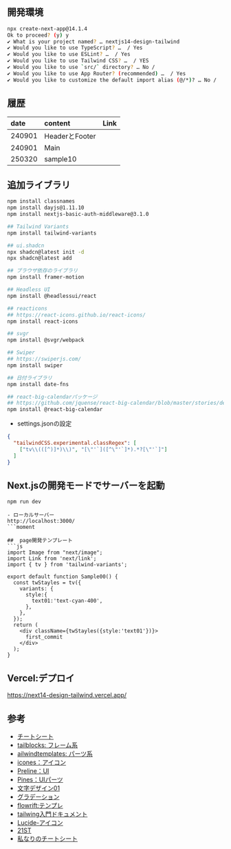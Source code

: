 ## 開発環境
```sh
npx create-next-app@14.1.4
Ok to proceed? (y) y
✔ What is your project named? … nextjs14-design-tailwind
✔ Would you like to use TypeScript? …  / Yes
✔ Would you like to use ESLint? …  / Yes
✔ Would you like to use Tailwind CSS? …  / YES
✔ Would you like to use `src/` directory? … No / 
✔ Would you like to use App Router? (recommended) …  / Yes
✔ Would you like to customize the default import alias (@/*)? … No / 
```

## 履歴
|date|content|Link|
|:----|:----|:----|
|240901|HeaderとFooter||
|240901|Main||
|250320|sample10||

## 追加ライブラリ
```sh
npm install classnames
npm install dayjs@1.11.10
npm install nextjs-basic-auth-middleware@3.1.0

## Tailwind Variants
npm install tailwind-variants

## ui.shadcn
npx shadcn@latest init -d
npx shadcn@latest add

## ブラウザ依存のライブラリ
npm install framer-motion

## Headless UI
npm install @headlessui/react

## reacticons
## https://react-icons.github.io/react-icons/
npm install react-icons

## svgr
npm install @svgr/webpack

## Swiper
## https://swiperjs.com/
npm install swiper

## 日付ライブラリ
npm install date-fns

## react-big-calendarパッケージ
## https://github.com/jquense/react-big-calendar/blob/master/stories/demos/exampleCode/backgroundEvents.js
npm install @react-big-calendar 
```

- settings.jsonの設定
```json
{
  "tailwindCSS.experimental.classRegex": [
    ["tv\\(([^)]*)\\)", "[\"'`]([^\"'`]*).*?[\"'`]"]
  ]
}
```

## Next.jsの開発モードでサーバーを起動
```
npm run dev

- ローカルサーバー
http://localhost:3000/
```moment

##  page開発テンプレート
```js
import Image from "next/image";
import Link from 'next/link';
import { tv } from 'tailwind-variants';

export default function Sample00() {
  const twStayles = tv({
    variants: {
      style:{
        text01:'text-cyan-400',
      },
    },
  });
  return (
    <div className={twStayles({style:'text01'})}>
      first_commit
    </div>
  );
}
```

## Vercel:デプロイ
https://next14-design-tailwind.vercel.app/

## 参考
- [チートシート](https://nerdcave.com/tailwind-cheat-sheet)
- [tailblocks: フレーム系](https://tailblocks.cc/)
- [ailwindtemplates: パーツ系](https://tailwindtemplates.io/templates)
- [icones：アイコン](https://icones.js.org/)
- [Preline：UI](https://preline.co/)
- [Pines：UIパーツ](https://devdojo.com/pines)
- [文字デザイン01](https://focaccia.co.jp/blog/css-gradient-text)
- [グラデーション](https://tailwind-gradient-generator.vercel.app/)
- [flowrift:テンプレ](https://flowrift.com/w/)
- [tailwing入門ドキュメント](https://zenn.dev/yohei_watanabe/books/c0b573713734b9)
- [Lucide-アイコン](https://lucide.dev/icons/)
- [21ST](https://21st.dev/)
- [私なりのチートシート](https://zenn.dev/aew2sbee/articles/tailwind-css-cheat-sheet)